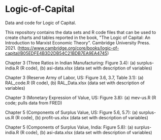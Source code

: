 # Logic-of-Capital
Data and code for Logic of Capital.

This repository contains the data sets and R code files that can be used to create charts and tables reported in the book, "The Logic of Capital: An Introduction to Marxist Economic Theory". Cambridge University Press. 2021. (https://www.cambridge.org/core/books/logic-of-capital/B05EDFE4B3D2DB54C21BDB7EA9EA4745)

Chapter 3 (Three Ratios in Indian Manufacturing: Figure 3.4): (a) surplus-india.R (R code), (b) asi-data.xlsx (data set with description of variables)

Chapter 3 (Reserve Army of Labor, US: Figure 3.6, 3.7, Table 3.1): (a) RAL_code.R (R code), (b) RAL_Data.xlsx (data set with description of variables)

Chapter 3 (Monetary Expression of Value, US: Figure 3.8): (a) mev-us.R (R code; pulls data from FRED)

Chapter 5 (Components of Surplus Value, US: Figure 5.6, 5.7): (a) surplus-us.R (R code), (b) profit-us.xlsx (data set with description of variables)

Chapter 5 (Components of Surplus Value, India: Figure 5.8): (a) surplus-india.R (R code), (b) asi-data.xlsx (data set with description of variables)


